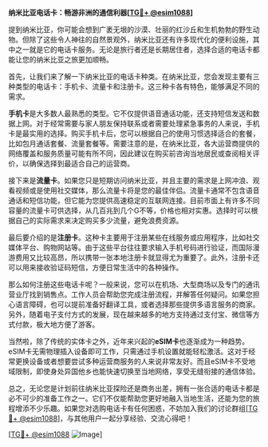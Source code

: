 **纳米比亚电话卡：畅游非洲的通信利器[[TG💪+ @esim1088](https://t.me/s/esim1088)]**

提到纳米比亚，你可能会想到广袤无垠的沙漠、壮丽的红沙丘和生机勃勃的野生动物。但除了这些令人神往的自然景观外，纳米比亚还有许多现代化的便利设施，其中之一就是它的电话卡服务。无论是旅行者还是长期居住者，选择合适的电话卡都能让您的纳米比亚之旅更加顺畅。

首先，让我们来了解一下纳米比亚的电话卡种类。在纳米比亚，您会发现主要有三种类型的电话卡：手机卡、流量卡和注册卡。这三种卡各有特色，能够满足不同的需求。

**手机卡**是大多数人最熟悉的类型。它不仅提供语音通话功能，还支持短信发送和数据上网。对于经常需要与家人朋友保持联系或者需要处理紧急事务的人来说，手机卡是最实用的选择。购买手机卡后，您可以根据自己的使用习惯选择适合的套餐，比如包月通话套餐、流量套餐等。需要注意的是，在纳米比亚，各大运营商提供的网络覆盖和服务质量可能有所不同，因此建议在购买前咨询当地居民或查阅相关评价，以确保选择到最适合自己的运营商。

接下来是**流量卡**。如果您只是短期访问纳米比亚，并且主要的需求是上网冲浪、观看视频或是使用社交媒体，那么流量卡将是您的最佳伴侣。流量卡通常不包含语音通话和短信功能，但它能为您提供高速稳定的互联网连接。目前市面上有许多不同容量的流量卡可供选择，从几百兆到几个G不等，价格也相对实惠。选择时可以根据自己的实际需求来决定购买多少流量，避免浪费资源。

最后要介绍的是**注册卡**。这种卡主要用于注册某些在线服务或应用程序，比如社交媒体平台、购物网站等。由于这些平台往往要求输入手机号码进行验证，而国际漫游费用又比较高昂，所以携带一张本地注册卡就显得尤为重要了。此外，注册卡还可以用来接收验证码短信，方便日常生活中的各种操作。

那么如何注册这些电话卡呢？一般来说，您可以在机场、大型商场以及专门的通讯营业厅找到销售点。工作人员会帮助您完成注册流程，并解答任何疑问。如果您担心语言障碍，也可以提前准备好翻译工具，或者选择那些提供多语言服务的商家。另外，随着电子支付方式的发展，现在越来越多的地方支持通过支付宝、微信等方式付款，极大地方便了游客。

当然啦，除了传统的实体卡之外，近年来兴起的**eSIM卡**也逐渐成为一种趋势。eSIM卡无需物理插入设备即可工作，只需通过手机设置就能轻松激活。这对于经常更换设备或者想要尝试多种运营商服务的人来说非常友好。而且eSIM卡不受地域限制，即使身处异国他乡也能快速切换至当地网络，享受无缝衔接的通信体验。

总之，无论您是计划前往纳米比亚探险还是商务出差，拥有一张合适的电话卡都是必不可少的准备工作之一。它们不仅能帮助您更好地融入当地生活，还能为您的旅程增添不少乐趣。如果您对选购电话卡有任何困惑，不妨加入我们的讨论群组[[TG💪+ @esim1088](https://t.me/s/esim1088)]，与其他用户一起分享经验、交流心得吧！

[[TG💪+ @esim1088](https://t.me/s/esim1088) ![Image](https://i.postimg.cc/4NQfJmqS/Snipaste-2025-05-13-00-14-12.png)]